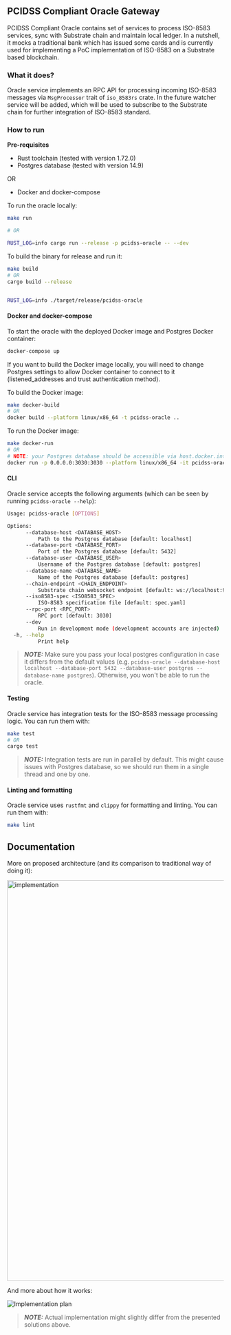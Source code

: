 ## PCIDSS Compliant Oracle Gateway

PCIDSS Compliant Oracle contains set of services to process ISO-8583 services, sync with Substrate chain and maintain local ledger. In a nutshell, it mocks a traditional bank which has issued some cards and is currently used for implementing a PoC implementation of ISO-8583 on a Substrate based blockchain.

### What it does?

Oracle service implements an RPC API for processing incoming ISO-8583 messages via `MsgProcessor` trait of `iso_8583rs` crate. In the future watcher service will be added, which will be used to subscribe to the Substrate chain for further integration of ISO-8583 standard.

### How to run

**Pre-requisites**

- Rust toolchain (tested with version 1.72.0)
- Postgres database (tested with version 14.9)

OR

- Docker and docker-compose

To run the oracle locally:

```bash
make run

# OR

RUST_LOG=info cargo run --release -p pcidss-oracle -- --dev
```

To build the binary for release and run it:

```bash
make build
# OR
cargo build --release


RUST_LOG=info ./target/release/pcidss-oracle
```

#### Docker and docker-compose

To start the oracle with the deployed Docker image and Postgres Docker container:
    
```bash
docker-compose up
```

If you want to build the Docker image locally, you will need to change Postgres settings to allow Docker container to connect to it (listened_addresses and trust authentication method).

To build the Docker image:

```bash
make docker-build
# OR
docker build --platform linux/x86_64 -t pcidss-oracle ..
```

To run the Docker image:

```bash
make docker-run
# OR
# NOTE: your Postgres database should be accessible via host.docker.internal
docker run -p 0.0.0.0:3030:3030 --platform linux/x86_64 -it pcidss-oracle --database-host host.docker.internal --iso8583-spec /usr/bin/spec.yaml
```

#### CLI

Oracle service accepts the following arguments (which can be seen by running `pcidss-oracle --help`):

```bash
Usage: pcidss-oracle [OPTIONS]

Options:
      --database-host <DATABASE_HOST>
          Path to the Postgres database [default: localhost]
      --database-port <DATABASE_PORT>
          Port of the Postgres database [default: 5432]
      --database-user <DATABASE_USER>
          Username of the Postgres database [default: postgres]
      --database-name <DATABASE_NAME>
          Name of the Postgres database [default: postgres]
      --chain-endpoint <CHAIN_ENDPOINT>
          Substrate chain websocket endpoint [default: ws://localhost:9944]
      --iso8583-spec <ISO8583_SPEC>
          ISO-8583 specification file [default: spec.yaml]
      --rpc-port <RPC_PORT>
          RPC port [default: 3030]
      --dev
          Run in development mode (development accounts are injected)
  -h, --help
          Print help
```

> **_NOTE:_** Make sure you pass your local postgres configuration in case it differs from the default values (e.g. `pcidss-oracle --database-host localhost --database-port 5432 --database-user postgres --database-name postgres`). Otherwise, you won't be able to run the oracle.

#### Testing

Oracle service has integration tests for the ISO-8583 message processing logic. You can run them with:

```bash
make test
# OR
cargo test
```

> **_NOTE:_** Integration tests are run in parallel by default. This might cause issues with Postgres database, so we should run them in a single thread and one by one.

#### Linting and formatting

Oracle service uses `rustfmt` and `clippy` for formatting and linting. You can run them with:

```bash
make lint
```

## Documentation

More on proposed architecture (and its comparison to traditional way of doing it):

<img width="930" alt="implementation" src="https://github.com/subclone/payment-processor/assets/88332432/0a700fe7-7deb-49bb-b651-925d78cddb5b">

And more about how it works:

![Implementation plan](https://github.com/dastansam/Grants-Program/assets/88332432/8b832448-9095-4846-95ea-ccaebe5e52a5)

> **_NOTE:_** Actual implementation might slightly differ from the presented solutions above.
